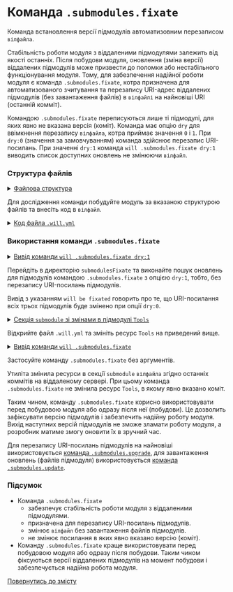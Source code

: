 # Команда <code>.submodules.fixate</code>

Команда встановлення версії підмодулів автоматизовним перезаписом <code>вілфайла</code>.

Стабільність роботи модуля з віддаленими підмодулями залежить від якості останніх. Після побудови модуля, оновлення (зміна версії) віддалених підмодулів може призвести до поломки або нестабільного функціонування модуля. Тому, для забезпечення надійної роботи модуля є команда `.submodules.fixate`, котра призначена для автоматизованого зчитування та перезапису URI-адрес віддалених підмодулів (без завантаження файлів)  в `вілфайлі` на найновіші URI (останній комміт). 

Командою `.submodules.fixate` переписуються лише ті підмодулі, для яких явно не вказана версія (коміт). Команда має опцію `dry` для ввімкнення перезапису `вілфайла`, котра приймає значення `0` i `1`. При `dry:0` (значення за замовчуванням) команда здійснює перезапис URI-посилань. При значенні `dry:1` команда `will .submodules.fixate dry:1` виводить список доступних оновлень не змінюючи `вілфайл`.    

### Структура файлів

<details>
  <summary><u>Файлова структура</u></summary>

```
submodulesFixate
        └── .will.yml

```

</details>

Для дослідження команди побудуйте модуль за вказаною структурою файлів та внесіть код в `вілфайл`. 

<details>
    <summary><u>Код файла <code>.will.yml</code></u></summary>

```yaml
about :

  name : submodulesCommands
  description : "To test .submodules.fixate command"

submodule :

  Tools : git+https:///github.com/Wandalen/wTools.git/out/wTools#master
  PathFundamentals : git+https:///github.com/Wandalen/wPathFundamentals.git/out/wPathFundamentals#master
  Files : git+https:///github.com/Wandalen/wFiles.git/out/wFiles#master

```
</details>

### Використання команди `.submodules.fixate`

<details>
  <summary><u>Вивід команди <code>will .submodules.fixate dry:1</code></u></summary>

```
[user@user ~]$ will .submodules.fixate dry:1
...
Remote path of module::submodulesCommands / module::Tools will be fixated
  git+https:///github.com/Wandalen/wTools.git/out/wTools : .#56afe924c2680301078ccb8ad24a9e7be7008485 <- .#master
  in /path_to_file/.will.yml
Remote path of module::submodulesCommands / module::PathFundamentals will be fixated
  git+https:///github.com/Wandalen/wPathFundamentals.git/out/wPathFundamentals : .#84dd78771fd257bf8599dafe3cc37a9407a29896 <- .#master
  in /path_to_file/.will.yml
Remote path of module::submodulesCommands / module::Files will be fixated
  git+https:///github.com/Wandalen/wFiles.git/out/wFiles : .#5a29f780c4c7ff7f2202dd8c61562d1f2ae095e9 <- .#master
  in /path_to_file/.will.yml

```

</details>

Перейдіть в директорію `submodulesFixate` та виконайте пошук оновлень для підмодулів командою `.submodules.fixate` з опцією `dry:1`, тобто, без перезапису URI-посилань підмодулів. 

Вивід з указанням `will be fixated` говорить про те, що URI-посилання всіх трьох підмодулів буде змінено при опції `dry:0`.  

<details>
  <summary><u>Секція <code>submodule</code> зі змінами в підмодулі <code>Tools</code></u></summary>

```yaml    
submodule :

  Tools : git+https:///github.com/Wandalen/wTools.git/out/wTools#ec60e39ded1669e27abaa6fc2798ee13804c400a
  PathFundamentals : git+https:///github.com/Wandalen/wPathFundamentals.git/out/wPathFundamentals#master
  Files : git+https:///github.com/Wandalen/wFiles.git/out/wFiles#master

```

</details>

Відкрийте файл `.will.yml` та змініть ресурс `Tools` на приведений вище. 

<details>
  <summary><u>Вивід команди <code>will .submodules.fixate</code></u></summary>

```
[user@user ~]$ will .submodules.fixate
...
Remote path of module::submodulesCommands / module::PathFundamentals fixated
  git+https:///github.com/Wandalen/wPathFundamentals.git/out/wPathFundamentals : .#84dd78771fd257bf8599dafe3cc37a9407a29896 <- .#master
  in /path_to_file/submodulesFixate/.will.yml
Remote path of module::submodulesCommands / module::Files fixated
  git+https:///github.com/Wandalen/wFiles.git/out/wFiles : .#5a29f780c4c7ff7f2202dd8c61562d1f2ae095e9 <- .#master
  in /path_to_file/submodulesFixate/.will.yml

```

</details>

Застосуйте команду `.submodules.fixate` без аргументів.

Утиліта змінила ресурси в секції `submodule` `вілфайлa` згідно останніх коммітів на віддаленому сервері. При цьому команда `.submodules.fixate` не змінила ресурс `Tools`, в якому явно вказано коміт.  

Таким чином, команду `.submodules.fixate` корисно використовувати перед побудовою модуля або одразу після неї (побудови). Це дозволить зафіксувати версію підмодулів і забезпечить надійну роботу модуля. Вихід наступних версій підмодулів не зможе зламати роботу модуля, а розробник матиме змогу оновити їх в зручний час.

Для перезапису URI-посилань підмодулів на найновіші використовується [команда `.submodules.upgrade`](CommandSubmodulesUpgrade.md), для завантаження оновлень (файлів підмодуля) використовується [команда `.submodules.update`](CommandSubmodulesUpdate.md).

### Підсумок

- Команда `.submodules.fixate` 
    - забезпечує стабільність роботи модуля з віддаленими підмодулями.
    - призначена для перезапису URI-посилань підмодулів.  
    - змінює `вілфайл` без завантаження файлів підмодулів.
    - не змінює посилання в яких явно вказано версію (коміт).
- Команду `.submodules.fixate` краще використовувати перед побудовою модуля або одразу після побудови. Таким чином фіксуються версії віддалених підмодулів на момент побудови і забезпечується надійна робота модуля.

[Повернутись до змісту](../README.md#tutorials)
